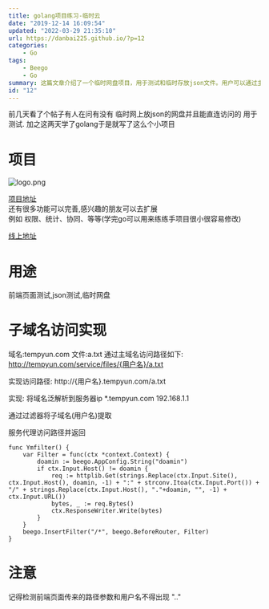 ```yaml
---
title: golang项目练习-临时云
date: "2019-12-14 16:09:54"
updated: "2022-03-29 21:35:10"
url: https://danbai225.github.io/?p=12
categories:
    - Go
tags:
    - Beego
    - Go
summary: 这篇文章介绍了一个临时网盘项目，用于测试和临时存放json文件。用户可以通过主域名和路径访问文件，也可以通过子域名的方式访问文件。项目还可以进一步完善功能，如权限管理、统计、协同等。文章还提到了注意事项，即在前端页面传入的路径参数和用户名中不得出现 ".."。
id: "12"
---
```


前几天看了个帖子有人在问有没有 临时网上放json的网盘并且能直连访问的 用于测试. 加之这两天学了golang于是就写了这么个小项目
# 项目  
![logo.png](https://img.hacpai.com/file/2019/12/logo-c4e1c8ed.png)

[项目地址](https://github.com/danbai225/tempyun)  
还有很多功能可以完善,感兴趣的朋友可以去扩展  
例如 权限、统计、协同、等等(学完go可以用来练练手项目很小很容易修改)  
  
[线上地址](http://tempyun.com)
# 用途

前端页面测试,json测试,临时网盘

# 子域名访问实现
域名:tempyun.com
文件:a.txt
通过主域名访问路径如下:
http://tempyun.com/service/files/{用户名}/a.txt

实现访问路径:
http://{用户名}.tempyun.com/a.txt

实现:
将域名泛解析到服务器ip *.tempyun.com   192.168.1.1

通过过滤器将子域名(用户名)提取

服务代理访问路径并返回
```
func Ymfilter() {
	var Filter = func(ctx *context.Context) {
		doamin := beego.AppConfig.String("doamin")
		if ctx.Input.Host() != doamin {
			req := httplib.Get(strings.Replace(ctx.Input.Site(), ctx.Input.Host(), doamin, -1) + ":" + strconv.Itoa(ctx.Input.Port()) + "/" + strings.Replace(ctx.Input.Host(), "."+doamin, "", -1) + ctx.Input.URL())
			bytes, _ := req.Bytes()
			ctx.ResponseWriter.Write(bytes)
		}
	}
	beego.InsertFilter("/*", beego.BeforeRouter, Filter)
}
```
# 注意
记得检测前端页面传来的路径参数和用户名不得出现 ".."


